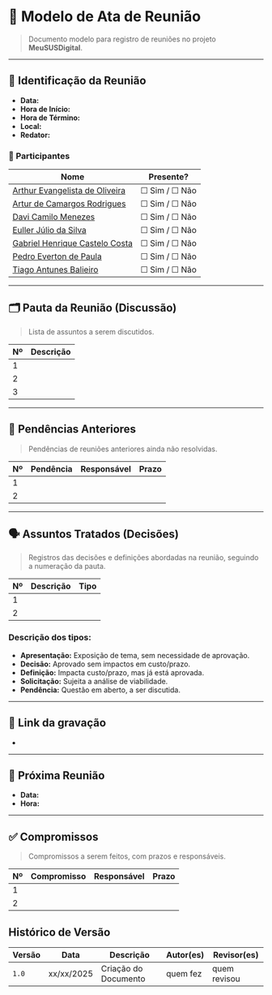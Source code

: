 # 📝 Modelo de Ata de Reunião

> Documento modelo para registro de reuniões no projeto **MeuSUSDigital**.

---

## 📌 Identificação da Reunião

- **Data:**  
- **Hora de Início:**  
- **Hora de Término:**  
- **Local:**  
- **Redator:**  

### 👥 Participantes

| Nome | Presente? |
|------|-----------|
|[Arthur Evangelista de Oliveira](https://github.com/arthurevg)| ☐ Sim / ☐ Não |
|[Artur de Camargos Rodrigues](https://github.com/ArturDCR)| ☐ Sim / ☐ Não |
|[Davi Camilo Menezes](https://github.com/Davicamilo23)| ☐ Sim / ☐ Não |
|[Euller Júlio da Silva](https://github.com/Potatoyz908)| ☐ Sim / ☐ Não |
|[Gabriel Henrique Castelo Costa](https://github.com/GabrielCastelo-31)| ☐ Sim / ☐ Não |
|[Pedro Everton de Paula](https://github.com/pedroeverton217)| ☐ Sim / ☐ Não |
|[Tiago Antunes Balieiro](https://github.com/tiagobalieiro)| ☐ Sim / ☐ Não |

---

## 🗂️ Pauta da Reunião (Discussão)

> Lista de assuntos a serem discutidos.

| Nº | Descrição |
|----|-----------|
| 1  |           |
| 2  |           |
| 3  |           |

---

## 🔁 Pendências Anteriores

> Pendências de reuniões anteriores ainda não resolvidas.

| Nº | Pendência | Responsável | Prazo |
|----|-----------|-------------|-------|
| 1  |           |             |       |
| 2  |           |             |       |

---

## 🗣️ Assuntos Tratados (Decisões)

> Registros das decisões e definições abordadas na reunião, seguindo a numeração da pauta.

| Nº | Descrição | Tipo |
|----|-----------|--------|
| 1  |           |        |
| 2  |           |        |

### Descrição dos tipos:

- **Apresentação:** Exposição de tema, sem necessidade de aprovação.
- **Decisão:** Aprovado sem impactos em custo/prazo.
- **Definição:** Impacta custo/prazo, mas já está aprovada.
- **Solicitação:** Sujeita a análise de viabilidade.
- **Pendência:** Questão em aberto, a ser discutida.

---

## 🎥 Link da gravação

- 

---

## 📆 Próxima Reunião

- **Data:**  
- **Hora:**  

---

## ✅ Compromissos

> Compromissos a serem feitos, com prazos e responsáveis.

| Nº | Compromisso | Responsável | Prazo |
|----|-------------|-------------|-------|
| 1  |             |             |       |
| 2  |             |             |       |


## Histórico de Versão

| Versão | Data          | Descrição                          | Autor(es)     |  Revisor(es)  |
| ------ | ------------- | ---------------------------------- | ------------- | ------------- |
| `1.0`  |  xx/xx/2025 |  Criação do Documento | quem fez  | quem revisou |